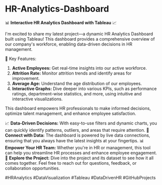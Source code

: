# HR-Analytics-Dashboard

📊 **Interactive HR Analytics Dashboard with Tableau** 📈

I'm excited to share my latest project—a dynamic HR Analytics Dashboard built using Tableau! This dashboard provides a comprehensive overview of our company's workforce, enabling data-driven decisions in HR management.

👥 Key Features:

1. **Active Employees:** Get real-time insights into our active workforce.
2. **Attrition Rate:** Monitor attrition trends and identify areas for improvement.
3. **Average Age:** Understand the age distribution of our employees.
4. **Interactive Graphs:** Dive deeper into various KPIs, such as performance ratings, department-wise statistics, and more, using intuitive and interactive visualizations.


This dashboard empowers HR professionals to make informed decisions, optimize talent management, and enhance employee satisfaction.


📈 **Data-Driven Decisions:** With easy-to-use filters and dynamic charts, you can quickly identify patterns, outliers, and areas that require attention.
🔗 **Connect with Data:** The dashboard is powered by live data connections, ensuring that you always have the latest insights at your fingertips.
📊 **Empower Your HR Team:** Whether you're in HR or management, this tool can help you streamline HR processes and enhance employee engagement.
🚀 **Explore the Project:** Dive into the project and its dataset to see how it all comes together. Feel free to reach out for questions, feedback, or collaboration opportunities.

#HRAnalytics #DataVisualization #Tableau #DataDrivenHR #GitHubProjects
